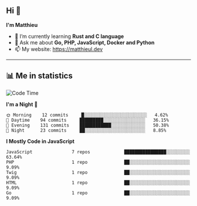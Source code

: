 ## Hi 👋
**I'm Matthieu**

- 🌱 I’m currently learning **Rust and C language**
- 💬 Ask me about **Go, PHP, JavaScript, Docker and Python**
- 📫 My website: https://matthieul.dev

-------

## 📊 Me in statistics
<!--START_SECTION:waka-->
![Code Time](http://img.shields.io/badge/Code%20Time-138%20hrs%2049%20mins-blue)

**I'm a Night 🦉** 

```text
🌞 Morning    12 commits     █░░░░░░░░░░░░░░░░░░░░░░░░   4.62% 
🌆 Daytime    94 commits     █████████░░░░░░░░░░░░░░░░   36.15% 
🌃 Evening    131 commits    ████████████░░░░░░░░░░░░░   50.38% 
🌙 Night      23 commits     ██░░░░░░░░░░░░░░░░░░░░░░░   8.85%

```


**I Mostly Code in JavaScript** 

```text
JavaScript               7 repos             ████████████████░░░░░░░░░   63.64% 
PHP                      1 repo              ██░░░░░░░░░░░░░░░░░░░░░░░   9.09% 
Twig                     1 repo              ██░░░░░░░░░░░░░░░░░░░░░░░   9.09% 
HTML                     1 repo              ██░░░░░░░░░░░░░░░░░░░░░░░   9.09% 
Go                       1 repo              ██░░░░░░░░░░░░░░░░░░░░░░░   9.09%

```



<!--END_SECTION:waka-->
